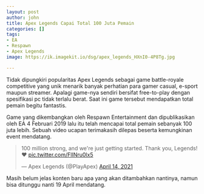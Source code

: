 ```yaml
---
layout: post
author: john
title: Apex Legends Capai Total 100 Juta Pemain
categories: []
tags:
- EA
- Respawn
- Apex Legends
image: https://ik.imagekit.io/dsg/apex_legends_HXnI0-4P8Tg.jpg

---
```

Tidak dipungkiri popularitas Apex Legends sebagai game battle-royale competitive yang unik menarik banyak perhatian para gamer casual, e-sport maupun streamer. Apalagi game-nya sendiri bersifat free-to-play dengan spesifikasi pc tidak terlalu berat. Saat ini game tersebut mendapatkan total pemain begitu fantastis.

Game yang dikembangkan oleh Respawn Entertainment dan dipublikasikan oleh EA 4 Februari 2019 lalu itu telah mencapai total pemain sebanyak 100 juta lebih. Sebuah video ucapan terimakasih dilepas beserta kemungkinan event mendatang.

<blockquote class="twitter-tweet tw-align-center"><p lang="en" dir="ltr">100 million strong, and we&#39;re just getting started. Thank you, Legends! ❤️ <a href="https://t.co/FlINru0lx5">pic.twitter.com/FlINru0lx5</a></p>&mdash; Apex Legends (@PlayApex) <a href="https://twitter.com/PlayApex/status/1382378457808699396?ref_src=twsrc%5Etfw">April 14, 2021</a></blockquote> <script async src="https://platform.twitter.com/widgets.js" charset="utf-8"></script>

Masih belum jelas konten baru apa yang akan ditambahkan nantinya, namun bisa ditunggu nanti 19 April mendatang.